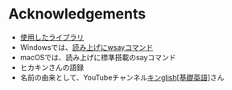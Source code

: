 # Acknowledgements
- [使用したライブラリ](./licenses.csv)
- Windowsでは、[読み上げにwsayコマンド](https://github.com/p-groarke/wsay)
- macOSでは、読み上げに標準搭載のsayコマンド
- ヒカキンさんの語録
- 名前の由来として、YouTubeチャンネル[キンglish[基礎英語]](https://www.youtube.com/@glish-ii7lr)さん